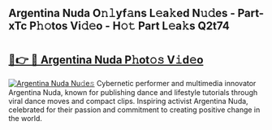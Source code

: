 ## Argentina Nuda O𝚗𝚕yf𝚊ns L𝚎a𝚔ed N𝚞𝚍es - Part-xTc P𝚑𝚘tos Vi𝚍𝚎o - H𝚘𝚝 Part L𝚎a𝚔s Q2t74

# <h2><a href="http://kf2dco.oniu.top/?m=Argentina+Nuda">🔗👉 🔴 Argentina Nuda P𝚑ot𝚘𝚜 V𝚒d𝚎o</a></h2>

[![Argentina Nuda Nu𝚍e𝚜](https://i.imgur.com/0qMVB7G.gif)](http://kf2dco.oniu.top/?m=Argentina+Nuda)
Cybernetic performer and multimedia innovator Argentina Nuda, known for publishing dance and lifestyle tutorials through viral dance moves and compact clips. Inspiring activist Argentina Nuda, celebrated for their passion and commitment to creating positive change in the world.  
